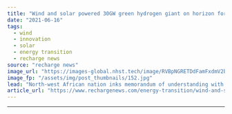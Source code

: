 ```yaml
---
title: "Wind and solar powered 30GW green hydrogen giant on horizon for Mauritania"
date: "2021-06-16"
tags: 
  - wind
  - innovation
  - solar
  - energy transition
  - recharge news
source: "recharge news"
image_url: "https://images-global.nhst.tech/image/RVBpNGRETDdFamFxdmV2bTYxbXpVRmZGcjlPaVJOK09SeERFMDRTQ3N0TT0=/nhst/binary/d7c62a8c9f6d5a07fc758310400be3bb"
image_fp: "/assets/img/post_thumbnails/152.jpg"
lead: "North-west African nation inks memorandum of understanding with CWP Global to build power-to-X megadevelopment in desert"
article_url: "https://www.rechargenews.com/energy-transition/wind-and-solar-powered-30gw-green-hydrogen-giant-on-horizon-for-mauritania/2-1-1026135"
---
```


---
